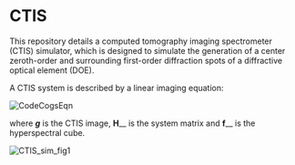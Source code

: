 # CTIS
This repository details a computed tomography imaging spectrometer (CTIS) simulator, which is designed to simulate the generation of a center zeroth-order and surrounding first-order diffraction spots of a diffractive optical element (DOE). 

A CTIS system is described by a linear imaging equation:

![CodeCogsEqn](https://user-images.githubusercontent.com/25078549/159443058-0fae7ac3-9f10-4586-9a00-22fd262dc6d7.svg)

where _**g**_ is the CTIS image, **H**__ is the system matrix and **f**__ is the hyperspectral cube.

![CTIS_sim_fig1](https://user-images.githubusercontent.com/25078549/159441650-dad683ce-b5ed-4f01-be8a-174402e091c7.png)


